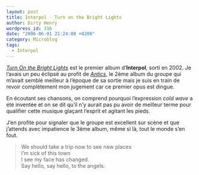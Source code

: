 ```yaml
---
layout: post
title: Interpol - Turn on the Bright Lights
author: Dirty Henry
wordpress_id: 316
date: "2006-06-01 21:24:00 +0200"
category: Microblog
tags:
  - Interpol
---
```


[_Turn On the Bright Lights_][1] est le premier album d’**Interpol**, sorti
en 2002. Je l’avais un peu éclipsé au profit de [_Antics_][2], le 2ème album du
groupe qui m’avait semblé meilleur à l’époque de sa sortie mais je suis en train
de revoir complètement mon jugement car ce premier opus est dingue.

En écoutant ses chansons, on comprend pourquoi l’expression _cold wave_ a été
inventée et on se dit qu’il n’y aurait pas pu avoir de meilleur terme pour
qualifier cette musique glaçant l’esprit et agitant les pieds.

J’en profite pour signaler que le groupe est excellent sur scène et que
j’attends avec impatience le 3ème album, même si là, tout le monde s’en fout.

> We should take a trip now to see new places  
> I’m sick of this town  
> I see my face has changed.  
> Say hello, say hello, to the angels.

[1]: https://album.link/fr/i/1589184015
[2]: https://album.link/fr/i/1589225805
